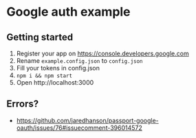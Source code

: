 # Google auth example

## Getting started
1. Register your app on https://console.developers.google.com
1. Rename `example.config.json` to `config.json`
2. Fill your tokens in config.json
3. `npm i && npm start`
4. Open http://localhost:3000

## Errors?
+ https://github.com/jaredhanson/passport-google-oauth/issues/76#issuecomment-396014572
